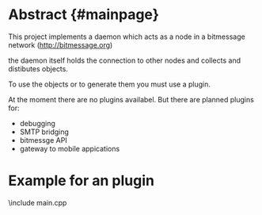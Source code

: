 Abstract	{#mainpage}
========

This project implements a daemon which acts as a node in a bitmessage network (http://bitmessage.org)

the daemon itself holds the connection to other nodes and collects and distibutes objects.

To use the objects or to generate them you must use a plugin.

At the moment there are no plugins availabel. But there are planned plugins for:

- debugging
- SMTP bridging
- bitmessge API
- gateway to mobile appications

Example for an plugin
=====================

\include main.cpp
